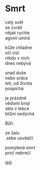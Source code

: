 Smrt
====

celý svět  
se zvrátí  
nějak rychle  
agonií umírá

kůže chladne  
oči cizí  
nikdo v nich  
dnes nebývá

snad duše  
nebo srdce  
letí, od života  
pospíchá

je prázdně  
vědomí brojí  
sklo v lebce  
bližní nedýchá

Bůh

ze žalu  
&nbsp;sebe usvědčí

pomýlená smrt  
proč nebrečí

(pj)

